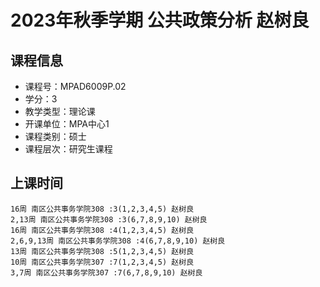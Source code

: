 # 2023年秋季学期 公共政策分析 赵树良






## 课程信息

- 课程号：MPAD6009P.02
- 学分：3
- 教学类型：理论课
- 开课单位：MPA中心1
- 课程类别：硕士
- 课程层次：研究生课程

## 上课时间

```
16周 南区公共事务学院308 :3(1,2,3,4,5) 赵树良
2,13周 南区公共事务学院308 :3(6,7,8,9,10) 赵树良
16周 南区公共事务学院308 :4(1,2,3,4,5) 赵树良
2,6,9,13周 南区公共事务学院308 :4(6,7,8,9,10) 赵树良
13周 南区公共事务学院308 :5(1,2,3,4,5) 赵树良
10周 南区公共事务学院307 :7(1,2,3,4,5) 赵树良
3,7周 南区公共事务学院307 :7(6,7,8,9,10) 赵树良
```

